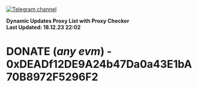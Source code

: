 [![Telegram channel](https://img.shields.io/endpoint?url=https://runkit.io/damiankrawczyk/telegram-badge/branches/master?url=https://t.me/n4z4v0d)](https://t.me/n4z4v0d) 

**Dynamic Updates Proxy List with Proxy Checker**  
**Last Updated: 18.12.23 22:02**

# DONATE (_any evm_) - 0xDEADf12DE9A24b47Da0a43E1bA70B8972F5296F2
